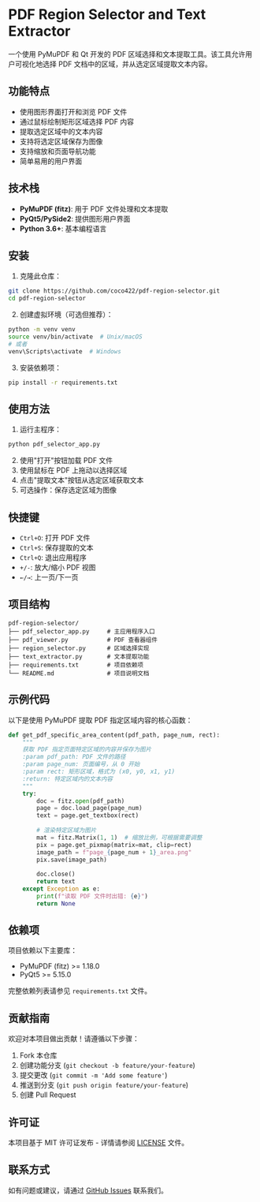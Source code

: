 # PDF Region Selector and Text Extractor

一个使用 PyMuPDF 和 Qt 开发的 PDF 区域选择和文本提取工具。该工具允许用户可视化地选择 PDF 文档中的区域，并从选定区域提取文本内容。

## 功能特点

- 使用图形界面打开和浏览 PDF 文件
- 通过鼠标绘制矩形区域选择 PDF 内容
- 提取选定区域中的文本内容
- 支持将选定区域保存为图像
- 支持缩放和页面导航功能
- 简单易用的用户界面

## 技术栈

- **PyMuPDF (fitz)**: 用于 PDF 文件处理和文本提取
- **PyQt5/PySide2**: 提供图形用户界面
- **Python 3.6+**: 基本编程语言

## 安装

1. 克隆此仓库：

```bash
git clone https://github.com/coco422/pdf-region-selector.git
cd pdf-region-selector
```

2. 创建虚拟环境（可选但推荐）：

```bash
python -m venv venv
source venv/bin/activate  # Unix/macOS
# 或者
venv\Scripts\activate  # Windows
```

3. 安装依赖项：

```bash
pip install -r requirements.txt
```

## 使用方法

1. 运行主程序：

```bash
python pdf_selector_app.py
```

2. 使用"打开"按钮加载 PDF 文件
3. 使用鼠标在 PDF 上拖动以选择区域
4. 点击"提取文本"按钮从选定区域获取文本
5. 可选操作：保存选定区域为图像

## 快捷键

- `Ctrl+O`: 打开 PDF 文件
- `Ctrl+S`: 保存提取的文本
- `Ctrl+Q`: 退出应用程序
- `+/-`: 放大/缩小 PDF 视图
- `←/→`: 上一页/下一页

## 项目结构

```
pdf-region-selector/
├── pdf_selector_app.py     # 主应用程序入口
├── pdf_viewer.py           # PDF 查看器组件
├── region_selector.py      # 区域选择实现
├── text_extractor.py       # 文本提取功能
├── requirements.txt        # 项目依赖项
└── README.md               # 项目说明文档
```

## 示例代码

以下是使用 PyMuPDF 提取 PDF 指定区域内容的核心函数：

```python
def get_pdf_specific_area_content(pdf_path, page_num, rect):
    """
    获取 PDF 指定页面特定区域的内容并保存为图片
    :param pdf_path: PDF 文件的路径
    :param page_num: 页面编号，从 0 开始
    :param rect: 矩形区域，格式为 (x0, y0, x1, y1)
    :return: 特定区域内的文本内容
    """
    try:
        doc = fitz.open(pdf_path)
        page = doc.load_page(page_num)
        text = page.get_textbox(rect)
        
        # 渲染特定区域为图片
        mat = fitz.Matrix(1, 1)  # 缩放比例，可根据需要调整
        pix = page.get_pixmap(matrix=mat, clip=rect)
        image_path = f"page_{page_num + 1}_area.png"
        pix.save(image_path)
        
        doc.close()
        return text
    except Exception as e:
        print(f"读取 PDF 文件时出错: {e}")
        return None
```

## 依赖项

项目依赖以下主要库：

- PyMuPDF (fitz) >= 1.18.0
- PyQt5 >= 5.15.0 

完整依赖列表请参见 `requirements.txt` 文件。

## 贡献指南

欢迎对本项目做出贡献！请遵循以下步骤：

1. Fork 本仓库
2. 创建功能分支 (`git checkout -b feature/your-feature`)
3. 提交更改 (`git commit -m 'Add some feature'`)
4. 推送到分支 (`git push origin feature/your-feature`)
5. 创建 Pull Request

## 许可证

本项目基于 MIT 许可证发布 - 详情请参阅 [LICENSE](LICENSE) 文件。

## 联系方式

如有问题或建议，请通过 [GitHub Issues](https://github.com/yourusername/pdf-region-selector/issues) 联系我们。 